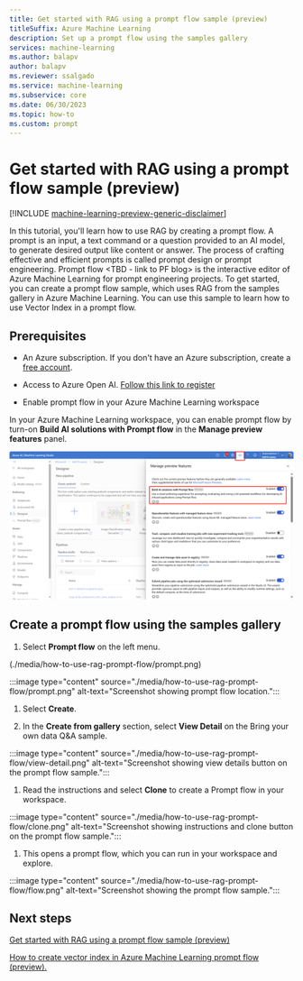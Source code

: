 ```yaml
---
title: Get started with RAG using a prompt flow sample (preview)
titleSuffix: Azure Machine Learning
description: Set up a prompt flow using the samples gallery
services: machine-learning
ms.author: balapv
author: balapv
ms.reviewer: ssalgado
ms.service: machine-learning
ms.subservice: core
ms.date: 06/30/2023
ms.topic: how-to
ms.custom: prompt
---
```



# Get started with RAG using a prompt flow sample (preview)

[!INCLUDE [machine-learning-preview-generic-disclaimer](../../includes/machine-learning-preview-generic-disclaimer.md)]


In this tutorial, you'll learn how to use RAG by creating a prompt flow. A prompt is an input, a text command or a question provided to an AI model, to generate desired output like content or answer. The process of crafting effective and efficient prompts is called prompt design or prompt engineering. Prompt flow <TBD - link to PF blog> is the interactive editor of Azure Machine Learning for prompt engineering projects. To get started, you can create a prompt flow sample, which uses RAG from the samples gallery in Azure Machine Learning. You can use this sample to learn how to use Vector Index in a prompt flow. 


## Prerequisites

* An Azure subscription. If you don't have an Azure subscription, create a [free account](https://azure.microsoft.com/free/).

* Access to Azure Open AI. [Follow this link to register](../cognitive-services/openai/limited-access#registration-process)

* Enable prompt flow in your Azure Machine Learning workspace

In your Azure Machine Learning workspace, you can enable prompt flow by turn-on **Build AI solutions with Prompt flow** in the **Manage preview features** panel.

![preview feature](./media/how-to-train-promptflow/preview-panel.png) 


## Create a prompt flow using the samples gallery

1.  Select **Prompt flow** on the left menu.

(./media/how-to-use-rag-prompt-flow/prompt.png)

:::image type="content" source="./media/how-to-use-rag-prompt-flow/prompt.png" alt-text="Screenshot showing prompt flow location.":::


1.  Select **Create**.


1. In the **Create from gallery** section, select **View Detail** on the Bring your own data Q&A sample.

:::image type="content" source="./media/how-to-use-rag-prompt-flow/view-detail.png" alt-text="Screenshot showing view details button on the prompt flow sample.":::

1. Read the instructions and select **Clone** to create a Prompt flow in your workspace.

:::image type="content" source="./media/how-to-use-rag-prompt-flow/clone.png" alt-text="Screenshot showing instructions and clone button on the prompt flow sample.":::

1. This opens a prompt flow, which you can run in your workspace and explore.

:::image type="content" source="./media/how-to-use-rag-prompt-flow/flow.png" alt-text="Screenshot showing the prompt flow sample.":::


## Next steps

[Get started with RAG using a prompt flow sample (preview)](how-to-use-pipelines-prompt-flow.md)

[How to create vector index in Azure Machine Learning prompt flow (preview).](how-to-create-vector-index.md)
